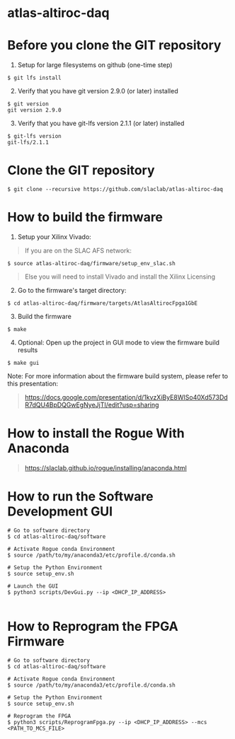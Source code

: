 # atlas-altiroc-daq

<!--- ########################################################################################### -->

# Before you clone the GIT repository

1) Setup for large filesystems on github (one-time step)

```
$ git lfs install
```

2) Verify that you have git version 2.9.0 (or later) installed 

```
$ git version
git version 2.9.0
```

3) Verify that you have git-lfs version 2.1.1 (or later) installed 

```
$ git-lfs version
git-lfs/2.1.1
```

<!--- ########################################################################################### -->

# Clone the GIT repository

```
$ git clone --recursive https://github.com/slaclab/atlas-altiroc-daq
```

<!--- ########################################################################################### -->

# How to build the firmware 

1) Setup your Xilinx Vivado:

> If you are on the SLAC AFS network:

```
$ source atlas-altiroc-daq/firmware/setup_env_slac.sh
```

> Else you will need to install Vivado and install the Xilinx Licensing

2) Go to the firmware's target directory:

```
$ cd atlas-altiroc-daq/firmware/targets/AtlasAltirocFpga1GbE
```

3) Build the firmware

```
$ make
```

4) Optional: Open up the project in GUI mode to view the firmware build results

```
$ make gui
```

Note: For more information about the firmware build system, please refer to this presentation:

> https://docs.google.com/presentation/d/1kvzXiByE8WISo40Xd573DdR7dQU4BpDQGwEgNyeJjTI/edit?usp=sharing

<!--- ########################################################################################### -->

# How to install the Rogue With Anaconda

> https://slaclab.github.io/rogue/installing/anaconda.html

<!--- ########################################################################################### -->

# How to run the Software Development GUI

```
# Go to software directory
$ cd atlas-altiroc-daq/software

# Activate Rogue conda Environment 
$ source /path/to/my/anaconda3/etc/profile.d/conda.sh

# Setup the Python Environment
$ source setup_env.sh

# Launch the GUI
$ python3 scripts/DevGui.py --ip <DHCP_IP_ADDRESS>
 
```

<!--- ########################################################################################### -->


# How to Reprogram the FPGA Firmware

```
# Go to software directory
$ cd atlas-altiroc-daq/software

# Activate Rogue conda Environment 
$ source /path/to/my/anaconda3/etc/profile.d/conda.sh

# Setup the Python Environment
$ source setup_env.sh

# Reprogram the FPGA
$ python3 scripts/ReprogramFpga.py --ip <DHCP_IP_ADDRESS> --mcs <PATH_TO_MCS_FILE>
```

<!--- ########################################################################################### -->
